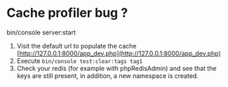 Cache profiler bug ?
====================

bin/console server:start

1. Visit the default url to populate the cache [http://127.0.0.1:8000/app_dev.php](http://127.0.0.1:8000/app_dev.php)
2. Execute `bin/console test:clear:tags tag1` 
3. Check your redis (for example with phpRedisAdmin) and see that the keys are still present, in addition, a new namespace is created.




